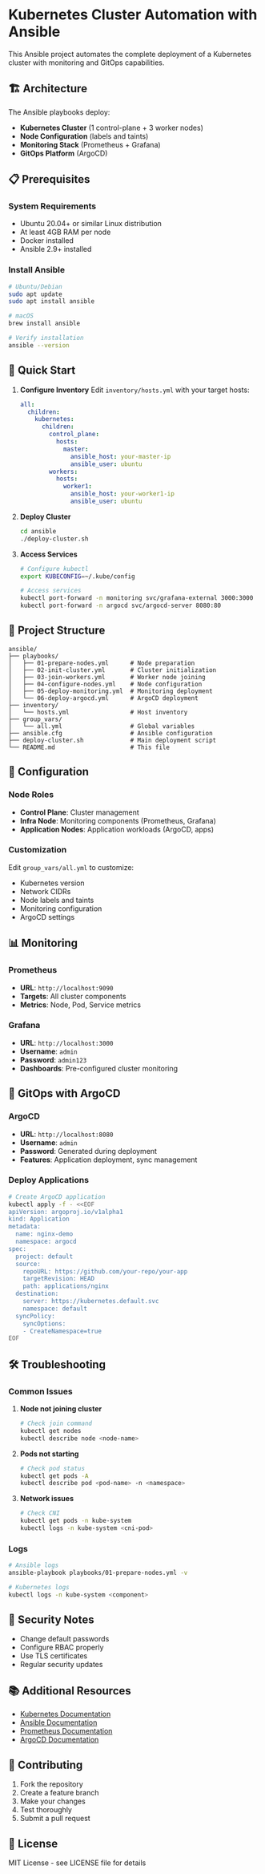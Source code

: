 # Kubernetes Cluster Automation with Ansible

This Ansible project automates the complete deployment of a Kubernetes cluster with monitoring and GitOps capabilities.

## 🏗️ Architecture

The Ansible playbooks deploy:
- **Kubernetes Cluster** (1 control-plane + 3 worker nodes)
- **Node Configuration** (labels and taints)
- **Monitoring Stack** (Prometheus + Grafana)
- **GitOps Platform** (ArgoCD)

## 📋 Prerequisites

### System Requirements
- Ubuntu 20.04+ or similar Linux distribution
- At least 4GB RAM per node
- Docker installed
- Ansible 2.9+ installed

### Install Ansible
```bash
# Ubuntu/Debian
sudo apt update
sudo apt install ansible

# macOS
brew install ansible

# Verify installation
ansible --version
```

## 🚀 Quick Start

1. **Configure Inventory**
   Edit `inventory/hosts.yml` with your target hosts:
   ```yaml
   all:
     children:
       kubernetes:
         children:
           control_plane:
             hosts:
               master:
                 ansible_host: your-master-ip
                 ansible_user: ubuntu
           workers:
             hosts:
               worker1:
                 ansible_host: your-worker1-ip
                 ansible_user: ubuntu
   ```

2. **Deploy Cluster**
   ```bash
   cd ansible
   ./deploy-cluster.sh
   ```

3. **Access Services**
   ```bash
   # Configure kubectl
   export KUBECONFIG=~/.kube/config
   
   # Access services
   kubectl port-forward -n monitoring svc/grafana-external 3000:3000
   kubectl port-forward -n argocd svc/argocd-server 8080:80
   ```

## 📁 Project Structure

```
ansible/
├── playbooks/
│   ├── 01-prepare-nodes.yml      # Node preparation
│   ├── 02-init-cluster.yml       # Cluster initialization
│   ├── 03-join-workers.yml       # Worker node joining
│   ├── 04-configure-nodes.yml    # Node configuration
│   ├── 05-deploy-monitoring.yml  # Monitoring deployment
│   └── 06-deploy-argocd.yml      # ArgoCD deployment
├── inventory/
│   └── hosts.yml                 # Host inventory
├── group_vars/
│   └── all.yml                   # Global variables
├── ansible.cfg                   # Ansible configuration
├── deploy-cluster.sh             # Main deployment script
└── README.md                     # This file
```

## 🔧 Configuration

### Node Roles
- **Control Plane**: Cluster management
- **Infra Node**: Monitoring components (Prometheus, Grafana)
- **Application Nodes**: Application workloads (ArgoCD, apps)

### Customization
Edit `group_vars/all.yml` to customize:
- Kubernetes version
- Network CIDRs
- Node labels and taints
- Monitoring configuration
- ArgoCD settings

## 📊 Monitoring

### Prometheus
- **URL**: `http://localhost:9090`
- **Targets**: All cluster components
- **Metrics**: Node, Pod, Service metrics

### Grafana
- **URL**: `http://localhost:3000`
- **Username**: `admin`
- **Password**: `admin123`
- **Dashboards**: Pre-configured cluster monitoring

## 🔄 GitOps with ArgoCD

### ArgoCD
- **URL**: `http://localhost:8080`
- **Username**: `admin`
- **Password**: Generated during deployment
- **Features**: Application deployment, sync management

### Deploy Applications
```bash
# Create ArgoCD application
kubectl apply -f - <<EOF
apiVersion: argoproj.io/v1alpha1
kind: Application
metadata:
  name: nginx-demo
  namespace: argocd
spec:
  project: default
  source:
    repoURL: https://github.com/your-repo/your-app
    targetRevision: HEAD
    path: applications/nginx
  destination:
    server: https://kubernetes.default.svc
    namespace: default
  syncPolicy:
    syncOptions:
    - CreateNamespace=true
EOF
```

## 🛠️ Troubleshooting

### Common Issues

1. **Node not joining cluster**
   ```bash
   # Check join command
   kubectl get nodes
   kubectl describe node <node-name>
   ```

2. **Pods not starting**
   ```bash
   # Check pod status
   kubectl get pods -A
   kubectl describe pod <pod-name> -n <namespace>
   ```

3. **Network issues**
   ```bash
   # Check CNI
   kubectl get pods -n kube-system
   kubectl logs -n kube-system <cni-pod>
   ```

### Logs
```bash
# Ansible logs
ansible-playbook playbooks/01-prepare-nodes.yml -v

# Kubernetes logs
kubectl logs -n kube-system <component>
```

## 🔐 Security Notes

- Change default passwords
- Configure RBAC properly
- Use TLS certificates
- Regular security updates

## 📚 Additional Resources

- [Kubernetes Documentation](https://kubernetes.io/docs/)
- [Ansible Documentation](https://docs.ansible.com/)
- [Prometheus Documentation](https://prometheus.io/docs/)
- [ArgoCD Documentation](https://argo-cd.readthedocs.io/)

## 🤝 Contributing

1. Fork the repository
2. Create a feature branch
3. Make your changes
4. Test thoroughly
5. Submit a pull request

## 📄 License

MIT License - see LICENSE file for details

